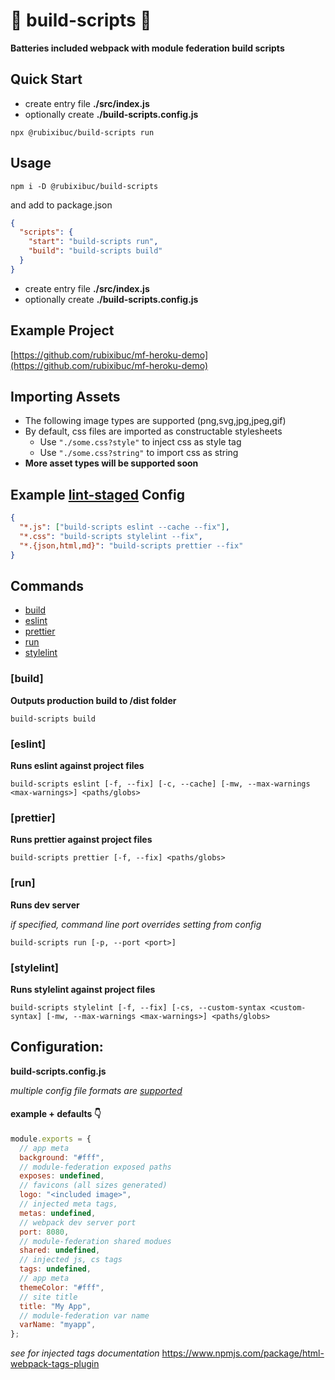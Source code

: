 # 🔨 build-scripts 🧹

**Batteries included webpack with module federation build scripts**

## Quick Start

- create entry file **./src/index.js**
- optionally create **./build-scripts.config.js**

```shell
npx @rubixibuc/build-scripts run
```

## Usage

```shell
npm i -D @rubixibuc/build-scripts
```

and add to package.json

```json
{
  "scripts": {
    "start": "build-scripts run",
    "build": "build-scripts build"
  }
}
```

- create entry file **./src/index.js**
- optionally create **./build-scripts.config.js**

## Example Project

[https://github.com/rubixibuc/mf-heroku-demo](https://github.com/rubixibuc/mf-heroku-demo)

## Importing Assets

- The following image types are supported (png,svg,jpg,jpeg,gif)
- By default, css files are imported as constructable stylesheets
  - Use `"./some.css?style"` to inject css as style tag
  - Use `"./some.css?string"` to import css as string
- **More asset types will be supported soon**

## Example [lint-staged](https://github.com/okonet/lint-staged) Config

```json
{
  "*.js": ["build-scripts eslint --cache --fix"],
  "*.css": "build-scripts stylelint --fix",
  "*.{json,html,md}": "build-scripts prettier --fix"
}
```

## Commands

- [build](#build)
- [eslint](#eslint)
- [prettier](#prettier)
- [run](#run)
- [stylelint](#stylelint)

### \[build\]

**Outputs production build to /dist folder**

```shell
build-scripts build
```

### \[eslint\]

**Runs eslint against project files**

```shell
build-scripts eslint [-f, --fix] [-c, --cache] [-mw, --max-warnings <max-warnings>] <paths/globs>
```

### \[prettier\]

**Runs prettier against project files**

```shell
build-scripts prettier [-f, --fix] <paths/globs>
```

### \[run\]

**Runs dev server**

_if specified, command line port overrides setting from config_

```shell
build-scripts run [-p, --port <port>]
```

### \[stylelint\]

**Runs stylelint against project files**

```shell
build-scripts stylelint [-f, --fix] [-cs, --custom-syntax <custom-syntax] [-mw, --max-warnings <max-warnings>] <paths/globs>
```

## Configuration:

**build-scripts.config.js**

_multiple config file formats are [supported](https://github.com/davidtheclark/cosmiconfig#explorersearch)_

#### example + defaults 👇

```javascript
module.exports = {
  // app meta
  background: "#fff",
  // module-federation exposed paths
  exposes: undefined,
  // favicons (all sizes generated)
  logo: "<included image>",
  // injected meta tags,
  metas: undefined,
  // webpack dev server port
  port: 8080,
  // module-federation shared modues
  shared: undefined,
  // injected js, cs tags
  tags: undefined,
  // app meta
  themeColor: "#fff",
  // site title
  title: "My App",
  // module-federation var name
  varName: "myapp",
};
```

_see for injected tags documentation_
https://www.npmjs.com/package/html-webpack-tags-plugin
